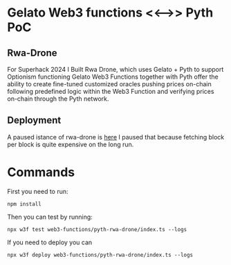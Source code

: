 # Gelato Web3 functions <<-->> Pyth PoC 
## Rwa-Drone 
For Superhack 2024 I Built Rwa Drone, which uses Gelato + Pyth to support Optionism functioning
Gelato Web3 Functions together with Pyth offer the ability to create fine-tuned customized oracles pushing prices on-chain following predefined logic within the Web3 Function and verifying prices on-chain through the Pyth network.

## Deployment
A paused istance of rwa-drone is [here](https://app.gelato.network/functions/task/0xe58d21d606ed7cb9461183287acee3666614ed1847bc785317e2b8a4e40e301d:84532)
I paused that because fetching block per block is quite expensive on the long run. 


# Commands
First you need to run: 

```
npm install
```

Then you can test by running:

```
npx w3f test web3-functions/pyth-rwa-drone/index.ts --logs

```

If you need to deploy you can 

```npx w3f deploy web3-functions/pyth-rwa-drone/index.ts --logs```


